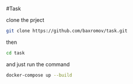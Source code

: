 #Task



clone the prject

```bash
git clone https://github.com/baxromov/task.git
```
then 

```bash
cd task
```

and just run the command

```bash
docker-compose up --build
```
